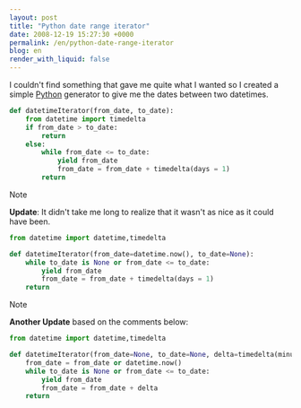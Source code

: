 ```yaml
---
layout: post
title: "Python date range iterator"
date: 2008-12-19 15:27:30 +0000
permalink: /en/python-date-range-iterator
blog: en
render_with_liquid: false
---
```


I couldn't find something that gave me quite what I wanted so I created
a simple [Python](http://www.python.org/) generator to give me the dates
between two datetimes.

```python
def datetimeIterator(from_date, to_date):
    from datetime import timedelta
    if from_date > to_date:
        return
    else:
        while from_date <= to_date:
            yield from_date
            from_date = from_date + timedelta(days = 1)
        return
```

<div class="note">

<div class="title">

Note

</div>

**Update**: It didn't take me long to realize that it wasn't as nice as
it could have been.

```python
from datetime import datetime,timedelta

def datetimeIterator(from_date=datetime.now(), to_date=None):
    while to_date is None or from_date <= to_date:
        yield from_date
        from_date = from_date + timedelta(days = 1)
    return
```

</div>

<div class="note">

<div class="title">

Note

</div>

**Another Update** based on the comments below:

```python
from datetime import datetime,timedelta

def datetimeIterator(from_date=None, to_date=None, delta=timedelta(minutes=1)):
    from_date = from_date or datetime.now()
    while to_date is None or from_date <= to_date:
        yield from_date
        from_date = from_date + delta
    return
```

</div>
